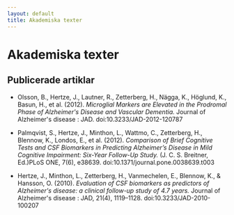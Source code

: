```yaml
---
layout: default
title: Akademiska texter
---
```


# Akademiska texter

## Publicerade artiklar

* Olsson, B., Hertze, J., Lautner, R., Zetterberg, H., Nägga, K., Höglund, K., Basun, H., et al. (2012). *Microglial Markers are Elevated in the Prodromal Phase of Alzheimer's Disease and Vascular Dementia.* Journal of Alzheimer's disease : JAD. doi:10.3233/JAD-2012-120787

* Palmqvist, S., Hertze, J., Minthon, L., Wattmo, C., Zetterberg, H., Blennow, K., Londos, E., et al. (2012). *Comparison of Brief Cognitive Tests and CSF Biomarkers in Predicting Alzheimer’s Disease in Mild Cognitive Impairment: Six-Year Follow-Up Study.* (J. C. S. Breitner, Ed.)PLoS ONE, 7(6), e38639. doi:10.1371/journal.pone.0038639.t003

* Hertze, J., Minthon, L., Zetterberg, H., Vanmechelen, E., Blennow, K., & Hansson, O. (2010). *Evaluation of CSF biomarkers as predictors of Alzheimer's disease: a clinical follow-up study of 4.7 years.* Journal of Alzheimer's disease : JAD, 21(4), 1119–1128. doi:10.3233/JAD-2010-100207